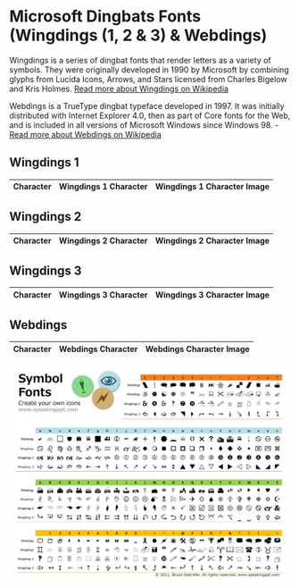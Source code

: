 # Microsoft Dingbats Fonts (Wingdings (1, 2 & 3) & Webdings)

Wingdings is a series of dingbat fonts that render letters as a variety of symbols. They were originally developed in 1990 by Microsoft by combining glyphs from Lucida Icons, Arrows, and Stars licensed from Charles Bigelow and Kris Holmes. [Read more about Wingdings on Wikipedia](https://en.wikipedia.org/wiki/Wingdings)

Webdings is a TrueType dingbat typeface developed in 1997. It was initially distributed with Internet Explorer 4.0, then as part of Core fonts for the Web, and is included in all versions of Microsoft Windows since Windows 98. - [Read more about Webdings on Wikipedia](https://en.wikipedia.org/wiki/Webdings)

## Wingdings 1

| Character | Wingdings 1 Character | Wingdings 1 Character Image |
|-|-|-|

## Wingdings 2

| Character | Wingdings 2 Character | Wingdings 2 Character Image |
|-|-|-|

## Wingdings 3

| Character | Wingdings 3 Character | Wingdings 3 Character Image |
|-|-|-|

## Webdings

| Character | Webdings Character | Webdings Character Image | 
|-|-|-|

![Wingdings 1,2,3 and Webdings Chart Image](wingdings/wingdings.jpeg)

<!--
Resources List:
- [Wingdings - Wikipedia](https://en.wikipedia.org/wiki/Wingdings)
- [Webdings - Wikipedia](https://en.wikipedia.org/wiki/Webdings)
-->
